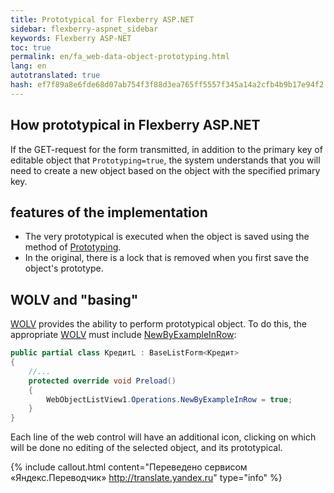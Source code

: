 ```yaml
--- 
title: Prototypical for Flexberry ASP.NET 
sidebar: flexberry-aspnet_sidebar 
keywords: Flexberry ASP-NET 
toc: true 
permalink: en/fa_web-data-object-prototyping.html 
lang: en 
autotranslated: true 
hash: ef7f89a8e6fde68d07ab754f3f88d3ea765ff5557f345a14a2cfb4b9b17e94f2 
--- 
```


## How prototypical in Flexberry ASP.NET 

If the GET-request for the form transmitted, in addition to the primary key of editable object that `Prototyping=true`, the system understands that you will need to create a new object based on the object with the specified primary key. 

## features of the implementation 

* The very prototypical is executed when the object is saved using the method of [Prototyping](fo_data-object-prototype.html). 
* In the original, there is a lock that is removed when you first save the object's prototype. 

## WOLV and "basing" 

[WOLV](fa_web-object-list-view.html) provides the ability to perform prototypical object. To do this, the appropriate [WOLV](fa_web-object-list-view.html) must include [NewByExampleInRow](fa_wolv-operations.html): 

```csharp
public partial class КредитL : BaseListForm<Кредит>
{
	//... 
	protected override void Preload()
	{
		WebObjectListView1.Operations.NewByExampleInRow = true;
	}
}
``` 

Each line of the web control will have an additional icon, clicking on which will be done no editing of the selected object, and its prototypical. 



{% include callout.html content="Переведено сервисом «Яндекс.Переводчик» <http://translate.yandex.ru>" type="info" %}